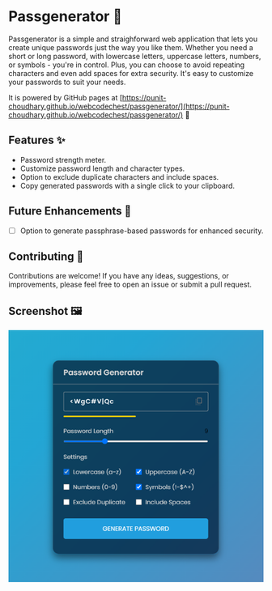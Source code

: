 # Passgenerator 🔑

Passgenerator is a simple and straighforward web application that lets you create unique passwords just the way you like them. Whether you need a short or long password, with lowercase letters, uppercase letters, numbers, or symbols - you're in control. Plus, you can choose to avoid repeating characters and even add spaces for extra security. It's easy to customize your passwords to suit your needs.

It is powered by GitHub pages at [https://punit-choudhary.github.io/webcodechest/passgenerator/](https://punit-choudhary.github.io/webcodechest/passgenerator/) 💜


## Features ✨

- Password strength meter.
- Customize password length and character types.
- Option to exclude duplicate characters and include spaces.
- Copy generated passwords with a single click to your clipboard.


## Future Enhancements 🚀

- [ ] Option to generate passphrase-based passwords for enhanced security.

## Contributing 🤝

Contributions are welcome! If you have any ideas, suggestions, or improvements, please feel free to open an issue or submit a pull request.

## Screenshot 🖼️
![Screenshot](./misc/screenshot.png)